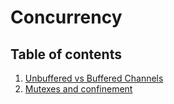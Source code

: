 # Concurrency

## Table of contents

1. [Unbuffered vs Buffered Channels](01)
2. [Mutexes and confinement](02)